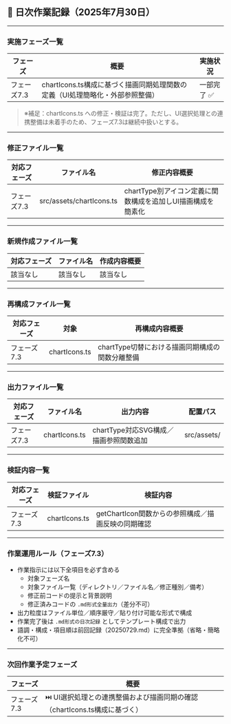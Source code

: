 ## 📅 日次作業記録（2025年7月30日）

---

### 実施フェーズ一覧

| フェーズ    | 概要                                                                                 | 実施状況   |
|------------|--------------------------------------------------------------------------------------|------------|
| フェーズ7.3 | chartIcons.ts構成に基づく描画同期処理関数の定義（UI処理簡略化・外部参照整備）       | 一部完了 ✅ |

> ※補足：chartIcons.ts への修正・検証は完了。ただし、UI選択処理との連携整備は未着手のため、フェーズ7.3は継続中扱いとする。

---

### 修正ファイル一覧

| 対応フェーズ | ファイル名                | 修正内容概要                                                                 |
|--------------|----------------------------|------------------------------------------------------------------------------|
| フェーズ7.3  | src/assets/chartIcons.ts   | chartType別アイコン定義に関数構成を追加しUI描画構成を簡素化                 |

---

### 新規作成ファイル一覧

| 対応フェーズ | ファイル名 | 作成内容概要 |
|--------------|------------|--------------|
| 該当なし     | 該当なし   | 該当なし     |

---

### 再構成ファイル一覧

| 対応フェーズ | 対象                  | 再構成内容概要                                    |
|--------------|-----------------------|---------------------------------------------------|
| フェーズ7.3  | chartIcons.ts         | chartType切替における描画同期構成の関数分離整備 |

---

### 出力ファイル一覧

| 対応フェーズ | ファイル名         | 出力内容                                     | 配置パス     |
|--------------|--------------------|----------------------------------------------|--------------|
| フェーズ7.3  | chartIcons.ts      | chartType対応SVG構成／描画参照関数追加       | src/assets/  |

---

### 検証内容一覧

| 対応フェーズ | 検証ファイル      | 検証内容                                                                       |
|--------------|-------------------|----------------------------------------------------------------------------------|
| フェーズ7.3  | chartIcons.ts     | getChartIcon関数からの参照構成／描画反映の同期確認                            |

---

### 作業運用ルール（フェーズ7.3）

- 作業指示には以下全項目を必ず含める  
  - 対象フェーズ名  
  - 対象ファイル一覧（ディレクトリ／ファイル名／修正種別／備考）  
  - 修正前コードの提示と背景説明  
  - 修正済みコードの `.md形式全量出力`（差分不可）  
- 出力粒度はファイル単位／順序厳守／貼り付け可能な形式で構成  
- 作業完了後は `.md形式の日次記録` としてテンプレート構成で出力  
- 語調・構成・項目順は前回記録（20250729.md）に完全準拠（省略・簡略化不可）

---

### 次回作業予定フェーズ

| フェーズ    | 概要                                                                                 |
|------------|--------------------------------------------------------------------------------------|
| フェーズ7.3 | ⏭️ UI選択処理との連携整備および描画同期の確認（chartIcons.ts構成に基づく）         |